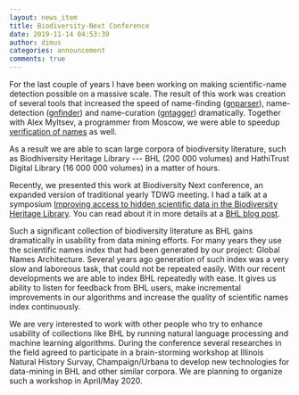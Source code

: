 ```yaml
---
layout: news_item
title: Biodiversity-Next Conference
date: 2019-11-14 04:53:39
author: dimus
categories: announcement
comments: true
---
```


For the last couple of years I have been working on making scientific-name
detection possible on a massive scale. The result of this work was creation
of several tools that increased the speed of name-finding
([gnparser](https://parser.globalnames.org)), name-detection
([gnfinder](https://github.com/gnames/gnfinder)) and name-curation
([gntagger](https://github.com/gnames/gntagger)) dramatically. Together with
Alex Myltsev, a programmer from Moscow, we were able to speedup [verification
of names](https://index.globalnames.org) as well.

As a result we are able to scan large corpora of biodiversity
literature, such as Biodhiversity Heritage Library --- BHL (200 000 volumes) and
HathiTrust Digital Library (16 000 000 volumes) in a matter of hours.

Recently, we presented this work at Biodiversity Next conference, an expanded
version of traditional yearly TDWG meeting. I had a talk at a symposium
[Improving access to hidden scientific data in the Biodiversity Heritage
Library](https://biss.pensoft.net/browse_user_collection_documents?collection_id=125).
You can read about it in more details at a [BHL blog
post](https://blog.biodiversitylibrary.org/2019/11/bhl-at-biodiversity-next.html).

Such a significant collection of biodiversity literature as BHL gains
dramatically in usability from data mining efforts. For many years they use
the scientific names index that had been generated by our project: Global
Names Architecture. Several years ago generation of such index was a very
slow and laboreous task, that could not be repeated easily. With our recent
developments we are able to index BHL repeatedly with ease. It gives us
ability to listen for feedback from BHL users, make incremental improvements
in our algorithms and increase the quality of scientific names index
continuously.

We are very interested to work with other people who try to enhance usability
of collections like BHL by running natural language processing and machine
learning algorithms. During the conference several researches in the field
agreed to participate in a brain-storming workshop at Illinois Natural
History Survay, Champaign/Urbana to develop new technologies for data-mining
in BHL and other similar corpora. We are planning to organize such a workshop
in April/May 2020.
